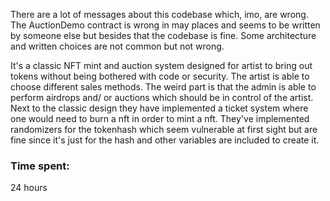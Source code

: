 There are a lot of messages about this codebase which, imo, are wrong.
The AuctionDemo contract is wrong in may places and seems to be written by someone else but besides that the codebase is fine.
Some architecture and written choices are not common but not wrong.

It's a classic NFT mint and auction system designed for artist to bring out tokens without being bothered with code or security.
The artist is able to choose different sales methods. The weird part is that the admin is able to perform airdrops and/ or auctions which should be in control of the artist.
Next to the classic design they have implemented a ticket system where one would need to burn a nft in order to mint a nft.
They've implemented randomizers for the tokenhash which seem vulnerable at first sight but are fine since it's just for the hash and other variables are included to create it.

### Time spent:
24 hours